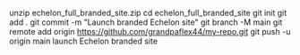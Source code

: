 unzip echelon_full_branded_site.zip
cd echelon_full_branded_site
git init
git add .
git commit -m "Launch branded Echelon site"
git branch -M main
git remote add origin https://github.com/grandpaflex44/my-repo.git
git push -u origin main launch Echelon branded site